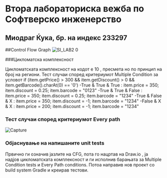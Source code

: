 # Втора лабораториска вежба по Софтверско инженерство
## Миодраг Ќука, бр. на индекс 233297

##Control Flow Graph
![SI_LAB2 0](https://github.com/miodragkjuka/SI_2024_lab2_233297/assets/135254432/3e43484c-4dea-41da-a886-47672425c408)

###Цикломатска комплексност

Цикломатската комплексност на кодот е 10 , пресмета но по принцип на број на региони.
Тест случаи според критериумот Multiple Condition за условот if (item.getPrice() > 300 && item.getDiscount() > 0 && item.getBarcode().charAt(0) == '0')
-True & True & True     : item.price = 350; item.discount = 0.25; item.barcode = "0123"
-True & True & False    : item.price = 350; item.discount = 0.25; item.barcode = "1234"
-True & False & X       : item.price = 350; item.discount = -1; item.barcode = "1234"
-False & X & X          : item.price = 200; item.discount = -1; item.barcode = "1234"

### Тест случаи според критериумот Every path
![Capture](https://github.com/miodragkjuka/SI_2024_lab2_233297/assets/135254432/342bb15c-3f1a-4f09-b9be-d42e670a5959)

### Објаснување на напишаните unit tests
Првично ги означив јазлите на CFG, пота го нацртав на Draw.io , ја надјов цикломатската комплексност и ги исполнив барањата за Multiple Condition tests и Every Path conditions. Потоа направив нов проект со build system Gradle и креирав тестови. 
